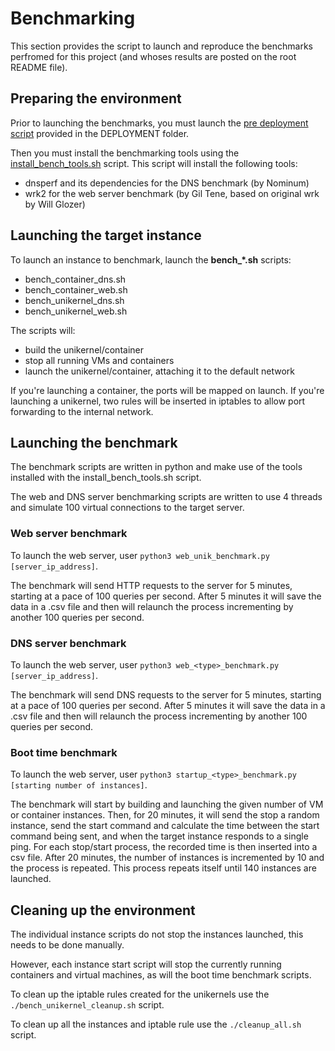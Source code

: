 # Benchmarking

This section provides the script to launch and reproduce the benchmarks perfromed for this project (and whoses results are posted on the root README file).

## Preparing the environment

Prior to launching the benchmarks, you must launch the [pre deployment script](https://git.cetic.be/stages/unikernels/blob/feature/stagelongree2018/DEPLOYMENT/pre_deployment_installation.sh) provided in the DEPLOYMENT folder.

Then you must install the benchmarking tools using the [install\_bench\_tools.sh](https://git.cetic.be/stages/unikernels/blob/feature/stagelongree2018/BENCHMARKING/install_bench_tools.sh) script.
This script will install the following tools:
* dnsperf and its dependencies for the DNS benchmark (by Nominum)
* wrk2 for the web server benchmark (by Gil Tene, based on original wrk by Will Glozer)

## Launching the target instance

To launch an instance to benchmark, launch the **bench_*.sh** scripts:
* bench\_container\_dns.sh
* bench\_container\_web.sh
* bench\_unikernel\_dns.sh
* bench\_unikernel\_web.sh

The scripts will:
* build the unikernel/container
* stop all running VMs and containers
* launch the unikernel/container, attaching it to the default network

If you're launching a container, the ports will be mapped on launch.
If you're launching a unikernel, two rules will be inserted in iptables to allow port forwarding to the internal network.

## Launching the benchmark

The benchmark scripts are written in python and make use of the tools installed with the install\_bench\_tools.sh script.

The web and DNS server benchmarking scripts are written to use 4 threads and simulate 100 virtual connections to the target server.

### Web server benchmark

To launch the web server, user `python3 web_unik_benchmark.py [server_ip_address]`.

The benchmark will send HTTP requests to the server for 5 minutes, starting at a pace of 100 queries per second. After 5 minutes it will save the data in a .csv file and then will relaunch the process incrementing by another 100 queries per second.

### DNS server benchmark

To launch the web server, user `python3 web_<type>_benchmark.py [server_ip_address]`.

The benchmark will send DNS requests to the server for 5 minutes, starting at a pace of 100 queries per second. After 5 minutes it will save the data in a .csv file and then will relaunch the process incrementing by another 100 queries per second.

### Boot time benchmark

To launch the web server, user `python3 startup_<type>_benchmark.py [starting number of instances]`.

The benchmark will start by building and launching the given number of VM or container instances. Then, for 20 minutes, it will send the stop a random instance, send the start command and calculate the time between the start command being sent, and when the target instance responds to a single ping. For each stop/start process, the recorded time is then inserted into a csv file. After 20 minutes, the number of instances is incremented by 10 and the process is repeated. This process repeats itself until 140 instances are launched.

## Cleaning up the environment

The individual instance scripts do not stop the instances launched, this needs to be done manually.

However, each instance start script will stop the currently running containers and virtual machines, as will the boot time benchmark scripts.

To clean up the iptable rules created for the unikernels use the `./bench_unikernel_cleanup.sh` script.

To clean up all the instances and iptable rule use the `./cleanup_all.sh` script.
